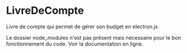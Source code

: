 # LivreDeCompte
 Livre de compte qui permet de gérer son budget en electron.js

 Le dossier node_modules n'est pas présent mais nécessaire pour le bon fonctionnement du code.
 Voir la documentation en ligne.
